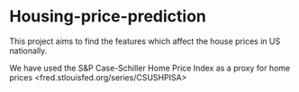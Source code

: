 # Housing-price-prediction

This project aims to find the features which affect the house prices in US nationally. 

We have used the S&P Case-Schiller Home Price Index as a proxy for home prices <fred.stlouisfed.org/series/CSUSHPISA>
